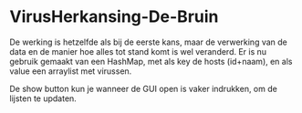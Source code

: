 # VirusHerkansing-De-Bruin
De werking is hetzelfde als bij de eerste kans, maar de verwerking van de data en de manier hoe alles tot stand komt is wel veranderd. Er is nu gebruik gemaakt van een HashMap, met als key de hosts (id+naam), en als value een arraylist met virussen. 

De show button kun je wanneer de GUI open is vaker indrukken, om de lijsten te updaten.
